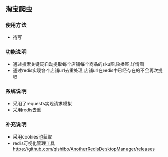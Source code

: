 ## 淘宝爬虫

### 使用方法
* 待写
### 功能说明

* 通过搜索关键词自动提取每个店铺每个商品的sku图,轮播图,详情图
* 通过redis实现各个店铺url去重处理,店铺url在redis中已经存在的不会再次提取

### 系统说明

* 采用了requests实现请求模拟
* 采用redis去重

### 补充说明
* 采用cookies池获取
* redis可视化管理工具 https://github.com/qishibo/AnotherRedisDesktopManager/releases

